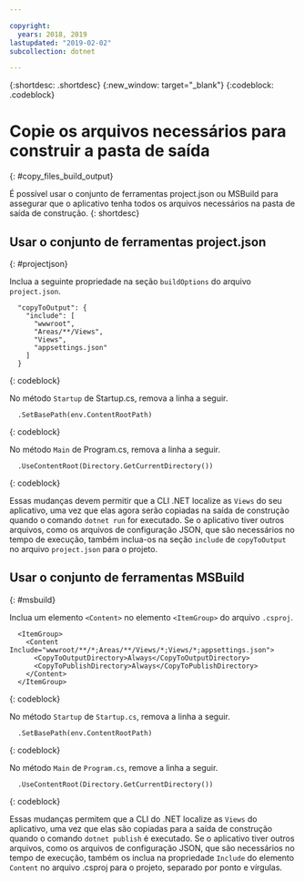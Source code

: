 ```yaml
---

copyright:
  years: 2018, 2019
lastupdated: "2019-02-02"
subcollection: dotnet

---
```


{:shortdesc: .shortdesc}
{:new_window: target="_blank"}
{:codeblock: .codeblock}


# Copie os arquivos necessários para construir a pasta de saída
{: #copy_files_build_output}

É possível usar o conjunto de ferramentas project.json ou MSBuild para assegurar que o aplicativo tenha todos os arquivos necessários na pasta de saída de construção.
{: shortdesc}


## Usar o conjunto de ferramentas project.json
{: #projectjson}

Inclua a seguinte propriedade na seção `buildOptions` do arquivo `project.json`.
```
  "copyToOutput": {
    "include": [
      "wwwroot",
      "Areas/**/Views",
      "Views",
      "appsettings.json"
    ]
  }
```
{: codeblock}

No método `Startup` de Startup.cs, remova a linha a seguir.
```
  .SetBasePath(env.ContentRootPath)
```
{: codeblock}

No método `Main` de Program.cs, remova a linha a seguir.
```
  .UseContentRoot(Directory.GetCurrentDirectory())
```
{: codeblock}

Essas mudanças devem permitir que a CLI .NET localize as `Views`
do seu aplicativo, uma vez que elas agora serão copiadas na saída de construção quando o
comando `dotnet run` for executado.  Se o aplicativo tiver outros arquivos, como os arquivos de configuração JSON, que são necessários no tempo de execução, também inclua-os na seção `include` de `copyToOutput` no arquivo `project.json` para o projeto.

## Usar o conjunto de ferramentas MSBuild
{: #msbuild}

Inclua um elemento `<Content>` no elemento `<ItemGroup>` do arquivo `.csproj`.
```
  <ItemGroup>
    <Content Include="wwwroot/**/*;Areas/**/Views/*;Views/*;appsettings.json">
      <CopyToOutputDirectory>Always</CopyToOutputDirectory>
      <CopyToPublishDirectory>Always</CopyToPublishDirectory>
    </Content>
  </ItemGroup>
```
{: codeblock}

No método `Startup` de `Startup.cs`, remova a linha a seguir.
```
  .SetBasePath(env.ContentRootPath)
```
{: codeblock}

No método `Main` de `Program.cs`, remove a linha a seguir.
```
  .UseContentRoot(Directory.GetCurrentDirectory())
```
{: codeblock}

Essas mudanças permitem que a CLI do .NET localize as `Views` do aplicativo, uma vez que elas são copiadas para a saída de construção quando o comando `dotnet publish` é executado.  Se o aplicativo tiver outros arquivos, como os arquivos de configuração JSON, que são necessários no tempo de execução, também os inclua na propriedade `Include` do elemento `Content` no arquivo .csproj para o projeto, separado por ponto e vírgulas.
